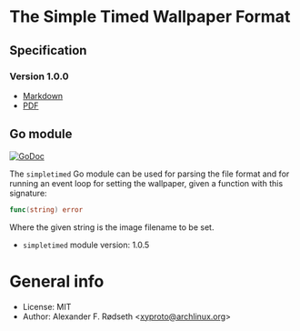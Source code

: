 # The Simple Timed Wallpaper Format

## Specification

### Version 1.0.0

* [Markdown](https://github.com/xyproto/simpletimed/blob/master/stw-1.0.0.md)
* [PDF](https://github.com/xyproto/simpletimed/raw/master/stw-1.0.0.pdf)

## Go module

[![GoDoc](https://godoc.org/github.com/xyproto/simpletimed?status.svg)](https://godoc.org/github.com/xyproto/simpletimed)

The `simpletimed` Go module can be used for parsing the file format and for running an event loop for setting the wallpaper, given a function with this signature:

```go
func(string) error
```

Where the given string is the image filename to be set.

* `simpletimed` module version: 1.0.5

# General info

* License: MIT
* Author: Alexander F. Rødseth &lt;xyproto@archlinux.org&gt;
